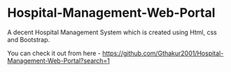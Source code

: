 # Hospital-Management-Web-Portal
A decent Hospital Management System which is created using Html, css and Bootstrap.

You can check it out from here - https://github.com/Gthakur2001/Hospital-Management-Web-Portal?search=1
